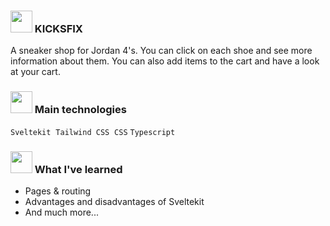 ### <img src="https://emojipedia-us.s3.amazonaws.com/source/microsoft-teams/337/hot-face_1f975.png" width="35px" /> KICKSFIX
A sneaker shop for Jordan 4's. You can click on each shoe and see more information about them. You can also add items to the cart and have a look at your cart.

###  <img src="https://emojipedia-us.s3.amazonaws.com/source/microsoft-teams/337/rocket_1f680.png" width="35px" /> Main technologies
`Sveltekit` &nbsp;`Tailwind CSS` &nbsp;`CSS`  `Typescript` 

### <img src="https://em-content.zobj.net/source/microsoft-teams/337/writing-hand_270d-fe0f.png" width="35px" />  What I've learned 

- Pages & routing 
- Advantages and disadvantages of Sveltekit
- And much more...
 



